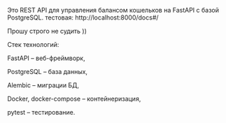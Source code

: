 Это REST API для управления балансом кошельков на FastAPI с базой PostgreSQL.
тестовая:
http://localhost:8000/docs#/

Прошу строго не судить )) 

Стек технологий:

FastAPI – веб-фреймворк,

PostgreSQL – база данных,

Alembic – миграции БД,

Docker, docker-compose – контейнеризация,

pytest – тестирование.
